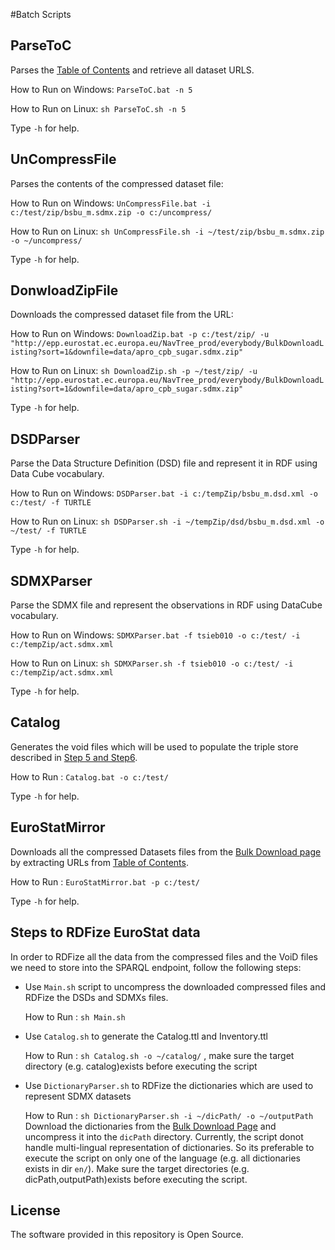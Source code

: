 #Batch Scripts

## ParseToC
Parses the [Table of Contents](http://epp.eurostat.ec.europa.eu/NavTree_prod/everybody/BulkDownloadListing?sort=1&amp;file=table_of_contents.xml "Bulk Download") and retrieve all dataset URLS.

How to Run on Windows: `ParseToC.bat -n 5`

How to Run on Linux: `sh ParseToC.sh -n 5`

Type `-h` for help.

## UnCompressFile
Parses the contents of the compressed dataset file:

How to Run on Windows: `UnCompressFile.bat -i c:/test/zip/bsbu_m.sdmx.zip -o c:/uncompress/`

How to Run on Linux: `sh UnCompressFile.sh -i ~/test/zip/bsbu_m.sdmx.zip -o ~/uncompress/`

Type `-h` for help.

## DonwloadZipFile
Downloads the compressed dataset file from the URL:

How to Run on Windows: `DownloadZip.bat -p c:/test/zip/ -u "http://epp.eurostat.ec.europa.eu/NavTree_prod/everybody/BulkDownloadListing?sort=1&downfile=data/apro_cpb_sugar.sdmx.zip"`

How to Run on Linux: `sh DownloadZip.sh -p ~/test/zip/ -u "http://epp.eurostat.ec.europa.eu/NavTree_prod/everybody/BulkDownloadListing?sort=1&downfile=data/apro_cpb_sugar.sdmx.zip"`

Type `-h` for help.

## DSDParser
Parse the Data Structure Definition (DSD) file and represent it in RDF using Data Cube vocabulary.

How to Run on Windows: `DSDParser.bat -i c:/tempZip/bsbu_m.dsd.xml -o c:/test/ -f TURTLE`

How to Run on Linux: `sh DSDParser.sh -i ~/tempZip/dsd/bsbu_m.dsd.xml -o ~/test/ -f TURTLE`

Type `-h` for help.

## SDMXParser
Parse the SDMX file and represent the observations in RDF using DataCube vocabulary.

How to Run on Windows: `SDMXParser.bat -f tsieb010 -o c:/test/ -i c:/tempZip/act.sdmx.xml`

How to Run on Linux: `sh SDMXParser.sh -f tsieb010 -o c:/test/ -i c:/tempZip/act.sdmx.xml`

Type `-h` for help.

## Catalog
Generates the void files which will be used to populate the triple store described in [Step 5 and Step6](https://github.com/LATC/EU-data-cloud/blob/master/institutions/Eurostat/design/workflow.md).

How to Run : `Catalog.bat -o c:/test/`

Type `-h` for help.

## EuroStatMirror
Downloads all the compressed Datasets files from the [Bulk Download page](http://epp.eurostat.ec.europa.eu/NavTree_prod/everybody/BulkDownloadListing) by extracting URLs from [Table of Contents](http://epp.eurostat.ec.europa.eu/NavTree_prod/everybody/BulkDownloadListing?sort=1&amp;file=table_of_contents.xml "Bulk Download").

How to Run : `EuroStatMirror.bat -p c:/test/`

Type `-h` for help.

## Steps to RDFize EuroStat data
In order to RDFize all the data from the compressed files and the VoiD files we need to store into the SPARQL endpoint, follow the following steps:

* Use `Main.sh` script to uncompress the downloaded compressed files and RDFize the DSDs and SDMXs files.
	
	How to Run : `sh Main.sh`
* Use `Catalog.sh` to generate the Catalog.ttl and Inventory.ttl
	
	How to Run : `sh Catalog.sh -o ~/catalog/` , make sure the target directory (e.g. catalog)exists before executing the script
* Use `DictionaryParser.sh` to RDFize the dictionaries which are used to represent SDMX datasets
	
	How to Run : `sh DictionaryParser.sh -i ~/dicPath/ -o ~/outputPath` 
	Download the dictionaries from the [Bulk Download Page](http://epp.eurostat.ec.europa.eu/NavTree_prod/everybody/BulkDownloadListing?sort=1&file=dic%2Fall_dic.zip) and uncompress it into the `dicPath` directory. Currently, the script donot handle multi-lingual representation of dictionaries. So its preferable to execute the script on only one of the language (e.g. all dictionaries exists in dir `en/`).
	Make sure the target directories (e.g. dicPath,outputPath)exists before executing the script.

## License

The software provided in this repository is Open Source.